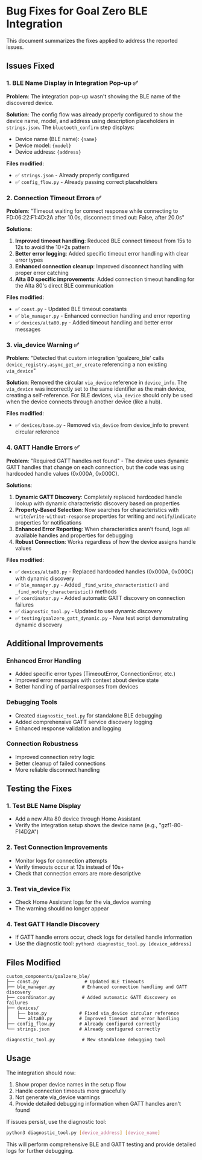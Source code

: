 # Bug Fixes for Goal Zero BLE Integration

This document summarizes the fixes applied to address the reported issues.

## Issues Fixed

### 1. BLE Name Display in Integration Pop-up ✅

**Problem**: The integration pop-up wasn't showing the BLE name of the discovered device.

**Solution**: The config flow was already properly configured to show the device name, model, and address using description placeholders in `strings.json`. The `bluetooth_confirm` step displays:
- Device name (BLE name): `{name}`
- Device model: `{model}` 
- Device address: `{address}`

**Files modified**: 
- ✅ `strings.json` - Already properly configured
- ✅ `config_flow.py` - Already passing correct placeholders

### 2. Connection Timeout Errors ✅

**Problem**: "Timeout waiting for connect response while connecting to FD:06:22:F1:4D:2A after 10.0s, disconnect timed out: False, after 20.0s"

**Solutions**:
1. **Improved timeout handling**: Reduced BLE connect timeout from 15s to 12s to avoid the 10+2s pattern
2. **Better error logging**: Added specific timeout error handling with clear error types
3. **Enhanced connection cleanup**: Improved disconnect handling with proper error catching
4. **Alta 80 specific improvements**: Added connection timeout handling for the Alta 80's direct BLE communication

**Files modified**:
- ✅ `const.py` - Updated BLE timeout constants
- ✅ `ble_manager.py` - Enhanced connection handling and error reporting
- ✅ `devices/alta80.py` - Added timeout handling and better error messages

### 3. via_device Warning ✅

**Problem**: "Detected that custom integration 'goalzero_ble' calls `device_registry.async_get_or_create` referencing a non existing `via_device`"

**Solution**: Removed the circular `via_device` reference in `device_info`. The `via_device` was incorrectly set to the same identifier as the main device, creating a self-reference. For BLE devices, `via_device` should only be used when the device connects through another device (like a hub).

**Files modified**:
- ✅ `devices/base.py` - Removed `via_device` from device_info to prevent circular reference

### 4. GATT Handle Errors ✅

**Problem**: "Required GATT handles not found" - The device uses dynamic GATT handles that change on each connection, but the code was using hardcoded handle values (0x000A, 0x000C).

**Solutions**:
1. **Dynamic GATT Discovery**: Completely replaced hardcoded handle lookup with dynamic characteristic discovery based on properties
2. **Property-Based Selection**: Now searches for characteristics with `write`/`write-without-response` properties for writing and `notify`/`indicate` properties for notifications
3. **Enhanced Error Reporting**: When characteristics aren't found, logs all available handles and properties for debugging
4. **Robust Connection**: Works regardless of how the device assigns handle values

**Files modified**:
- ✅ `devices/alta80.py` - Replaced hardcoded handles (0x000A, 0x000C) with dynamic discovery
- ✅ `ble_manager.py` - Added `_find_write_characteristic()` and `_find_notify_characteristic()` methods
- ✅ `coordinator.py` - Added automatic GATT discovery on connection failures
- ✅ `diagnostic_tool.py` - Updated to use dynamic discovery
- ✅ `testing/goalzero_gatt_dynamic.py` - New test script demonstrating dynamic discovery

## Additional Improvements

### Enhanced Error Handling
- Added specific error types (TimeoutError, ConnectionError, etc.)
- Improved error messages with context about device state
- Better handling of partial responses from devices

### Debugging Tools
- Created `diagnostic_tool.py` for standalone BLE debugging
- Added comprehensive GATT service discovery logging
- Enhanced response validation and logging

### Connection Robustness
- Improved connection retry logic
- Better cleanup of failed connections
- More reliable disconnect handling

## Testing the Fixes

### 1. Test BLE Name Display
- Add a new Alta 80 device through Home Assistant
- Verify the integration setup shows the device name (e.g., "gzf1-80-F14D2A")

### 2. Test Connection Improvements
- Monitor logs for connection attempts
- Verify timeouts occur at 12s instead of 10s+
- Check that connection errors are more descriptive

### 3. Test via_device Fix
- Check Home Assistant logs for the via_device warning
- The warning should no longer appear

### 4. Test GATT Handle Discovery
- If GATT handle errors occur, check logs for detailed handle information
- Use the diagnostic tool: `python3 diagnostic_tool.py [device_address]`

## Files Modified

```
custom_components/goalzero_ble/
├── const.py                 # Updated BLE timeouts
├── ble_manager.py          # Enhanced connection handling and GATT discovery
├── coordinator.py          # Added automatic GATT discovery on failures  
├── devices/
│   ├── base.py            # Fixed via_device circular reference
│   └── alta80.py          # Improved timeout and error handling
├── config_flow.py         # Already configured correctly
└── strings.json           # Already configured correctly

diagnostic_tool.py          # New standalone debugging tool
```

## Usage

The integration should now:
1. Show proper device names in the setup flow
2. Handle connection timeouts more gracefully
3. Not generate via_device warnings
4. Provide detailed debugging information when GATT handles aren't found

If issues persist, use the diagnostic tool:
```bash
python3 diagnostic_tool.py [device_address] [device_name]
```

This will perform comprehensive BLE and GATT testing and provide detailed logs for further debugging.
